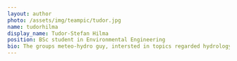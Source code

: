```yaml
---
layout: author
photo: /assets/img/teampic/tudor.jpg 
name: tudorhilma
display_name: Tudor-Stefan Hilma
position: BSc student in Environmental Engineering
bio: The groups meteo-hydro guy, intersted in topics regarded hydrology/hydrogeology, interested to learn new ways on measuring dissolved gases in water. 
---
```

